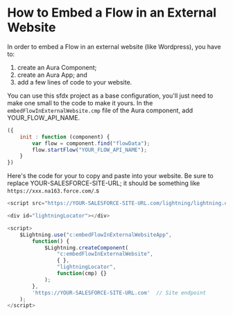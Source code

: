 # How to Embed a Flow in an External Website
In order to embed a Flow in an external website (like Wordpress), you have to:
1. create an Aura Component;
2. create an Aura App; and
3. add a few lines of code to your website.

You can use this sfdx project as a base configuration, you'll just need to make one small to the code to make it yours. In the `embedFlowInExternalWebsite.cmp` file of the Aura component, add YOUR_FLOW_API_NAME.
```javascript
({
    init : function (component) {
        var flow = component.find("flowData");
        flow.startFlow("YOUR_FLOW_API_NAME");
    }
})
```

Here's the code for your to copy and paste into your website. Be sure to replace YOUR-SALESFORCE-SITE-URL; it should be something like `https://xxx.na163.force.com/`.s
```javascript
<script src="https://YOUR-SALESFORCE-SITE-URL.com/lightning/lightning.out.js"></script>

<div id="lightningLocator"></div>

<script>
    $Lightning.use("c:embedFlowInExternalWebsiteApp",
        function() {
            $Lightning.createComponent(
                "c:embedFlowInExternalWebsite",
                { },                  
                "lightningLocator",   
                function(cmp) {}
            );
        },
        'https://YOUR-SALESFORCE-SITE-URL.com'  // Site endpoint
    );
</script>
```